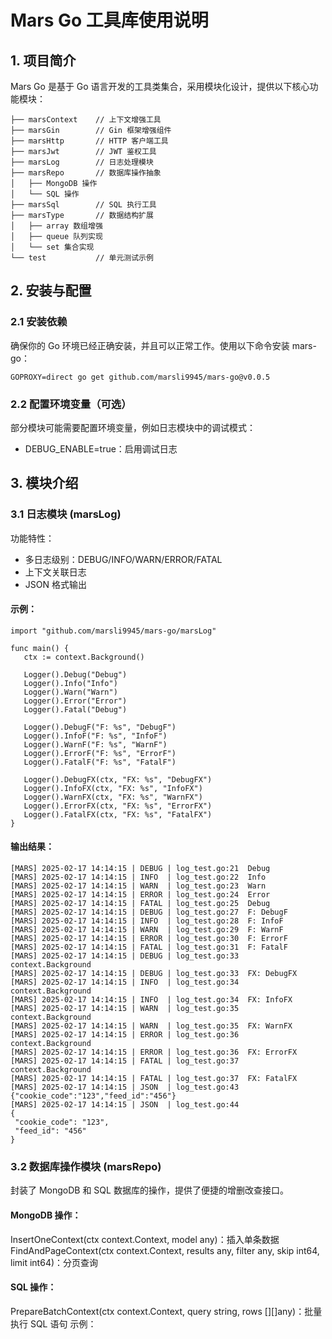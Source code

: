 # Mars Go 工具库使用说明

## 1. 项目简介
Mars Go 是基于 Go 语言开发的工具类集合，采用模块化设计，提供以下核心功能模块：
```text
├── marsContext    // 上下文增强工具
├── marsGin        // Gin 框架增强组件
├── marsHttp       // HTTP 客户端工具
├── marsJwt        // JWT 鉴权工具  
├── marsLog        // 日志处理模块
├── marsRepo       // 数据库操作抽象
│   ├── MongoDB 操作
│   └── SQL 操作
├── marsSql        // SQL 执行工具
├── marsType       // 数据结构扩展
│   ├── array 数组增强
│   ├── queue 队列实现  
│   └── set 集合实现
└── test           // 单元测试示例

```
## 2. 安装与配置
### 2.1 安装依赖
确保你的 Go 环境已经正确安装，并且可以正常工作。使用以下命令安装 mars-go：
```shell
GOPROXY=direct go get github.com/marsli9945/mars-go@v0.0.5
```
### 2.2 配置环境变量（可选）
部分模块可能需要配置环境变量，例如日志模块中的调试模式：
- DEBUG_ENABLE=true：启用调试日志
## 3. 模块介绍
### 3.1 日志模块 (marsLog)
功能特性：
- 多日志级别：DEBUG/INFO/WARN/ERROR/FATAL
- 上下文关联日志
- JSON 格式输出
#### 示例：
```text
import "github.com/marsli9945/mars-go/marsLog"

func main() {
   ctx := context.Background()
   
   Logger().Debug("Debug")
   Logger().Info("Info")
   Logger().Warn("Warn")
   Logger().Error("Error")
   Logger().Fatal("Debug")
   
   Logger().DebugF("F: %s", "DebugF")
   Logger().InfoF("F: %s", "InfoF")
   Logger().WarnF("F: %s", "WarnF")
   Logger().ErrorF("F: %s", "ErrorF")
   Logger().FatalF("F: %s", "FatalF")
   
   Logger().DebugFX(ctx, "FX: %s", "DebugFX")
   Logger().InfoFX(ctx, "FX: %s", "InfoFX")
   Logger().WarnFX(ctx, "FX: %s", "WarnFX")
   Logger().ErrorFX(ctx, "FX: %s", "ErrorFX")
   Logger().FatalFX(ctx, "FX: %s", "FatalFX")
}
```
#### 输出结果：
```text
[MARS] 2025-02-17 14:14:15 | DEBUG | log_test.go:21  Debug
[MARS] 2025-02-17 14:14:15 | INFO  | log_test.go:22  Info
[MARS] 2025-02-17 14:14:15 | WARN  | log_test.go:23  Warn
[MARS] 2025-02-17 14:14:15 | ERROR | log_test.go:24  Error
[MARS] 2025-02-17 14:14:15 | FATAL | log_test.go:25  Debug
[MARS] 2025-02-17 14:14:15 | DEBUG | log_test.go:27  F: DebugF
[MARS] 2025-02-17 14:14:15 | INFO  | log_test.go:28  F: InfoF
[MARS] 2025-02-17 14:14:15 | WARN  | log_test.go:29  F: WarnF
[MARS] 2025-02-17 14:14:15 | ERROR | log_test.go:30  F: ErrorF
[MARS] 2025-02-17 14:14:15 | FATAL | log_test.go:31  F: FatalF
[MARS] 2025-02-17 14:14:15 | DEBUG | log_test.go:33  context.Background
[MARS] 2025-02-17 14:14:15 | DEBUG | log_test.go:33  FX: DebugFX
[MARS] 2025-02-17 14:14:15 | INFO  | log_test.go:34  context.Background
[MARS] 2025-02-17 14:14:15 | INFO  | log_test.go:34  FX: InfoFX
[MARS] 2025-02-17 14:14:15 | WARN  | log_test.go:35  context.Background
[MARS] 2025-02-17 14:14:15 | WARN  | log_test.go:35  FX: WarnFX
[MARS] 2025-02-17 14:14:15 | ERROR | log_test.go:36  context.Background
[MARS] 2025-02-17 14:14:15 | ERROR | log_test.go:36  FX: ErrorFX
[MARS] 2025-02-17 14:14:15 | FATAL | log_test.go:37  context.Background
[MARS] 2025-02-17 14:14:15 | FATAL | log_test.go:37  FX: FatalFX
[MARS] 2025-02-17 14:14:15 | JSON  | log_test.go:43  {"cookie_code":"123","feed_id":"456"}
[MARS] 2025-02-17 14:14:15 | JSON  | log_test.go:44  
{
 "cookie_code": "123",
 "feed_id": "456"
}
```
### 3.2 数据库操作模块 (marsRepo)
封装了 MongoDB 和 SQL 数据库的操作，提供了便捷的增删改查接口。
#### MongoDB 操作：
InsertOneContext(ctx context.Context, model any)：插入单条数据
FindAndPageContext(ctx context.Context, results any, filter any, skip int64, limit int64)：分页查询
#### SQL 操作：
PrepareBatchContext(ctx context.Context, query string, rows [][]any)：批量执行 SQL 语句
示例：